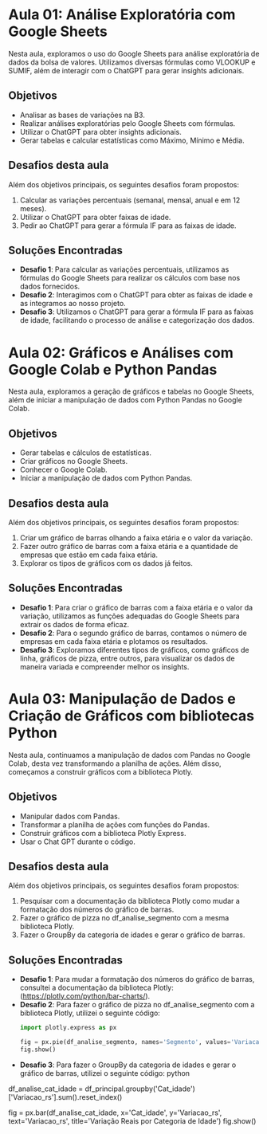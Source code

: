# Aula 01: Análise Exploratória com Google Sheets

Nesta aula, exploramos o uso do Google Sheets para análise exploratória de dados da bolsa de valores. Utilizamos diversas fórmulas como VLOOKUP e SUMIF, além de interagir com o ChatGPT para gerar insights adicionais.

## Objetivos

- Analisar as bases de variações na B3.
- Realizar análises exploratórias pelo Google Sheets com fórmulas.
- Utilizar o ChatGPT para obter insights adicionais.
- Gerar tabelas e calcular estatísticas como Máximo, Mínimo e Média.

## Desafios desta aula

Além dos objetivos principais, os seguintes desafios foram propostos:

1. Calcular as variações percentuais (semanal, mensal, anual e em 12 meses).
2. Utilizar o ChatGPT para obter faixas de idade.
3. Pedir ao ChatGPT para gerar a fórmula IF para as faixas de idade.

## Soluções Encontradas

- **Desafio 1**: Para calcular as variações percentuais, utilizamos as fórmulas do Google Sheets para realizar os cálculos com base nos dados fornecidos.
- **Desafio 2**: Interagimos com o ChatGPT para obter as faixas de idade e as integramos ao nosso projeto.
- **Desafio 3**: Utilizamos o ChatGPT para gerar a fórmula IF para as faixas de idade, facilitando o processo de análise e categorização dos dados.

# Aula 02: Gráficos e Análises com Google Colab e Python Pandas

Nesta aula, exploramos a geração de gráficos e tabelas no Google Sheets, além de iniciar a manipulação de dados com Python Pandas no Google Colab.

## Objetivos

- Gerar tabelas e cálculos de estatísticas.
- Criar gráficos no Google Sheets.
- Conhecer o Google Colab.
- Iniciar a manipulação de dados com Python Pandas.

## Desafios desta aula

Além dos objetivos principais, os seguintes desafios foram propostos:

1. Criar um gráfico de barras olhando a faixa etária e o valor da variação.
2. Fazer outro gráfico de barras com a faixa etária e a quantidade de empresas que estão em cada faixa etária.
3. Explorar os tipos de gráficos com os dados já feitos.

## Soluções Encontradas

- **Desafio 1**: Para criar o gráfico de barras com a faixa etária e o valor da variação, utilizamos as funções adequadas do Google Sheets para extrair os dados de forma eficaz.
- **Desafio 2**: Para o segundo gráfico de barras, contamos o número de empresas em cada faixa etária e plotamos os resultados.
- **Desafio 3**: Exploramos diferentes tipos de gráficos, como gráficos de linha, gráficos de pizza, entre outros, para visualizar os dados de maneira variada e compreender melhor os insights.

# Aula 03: Manipulação de Dados e Criação de Gráficos com bibliotecas Python

Nesta aula, continuamos a manipulação de dados com Pandas no Google Colab, desta vez transformando a planilha de ações. Além disso, começamos a construir gráficos com a biblioteca Plotly.

## Objetivos

- Manipular dados com Pandas.
- Transformar a planilha de ações com funções do Pandas.
- Construir gráficos com a biblioteca Plotly Express.
- Usar o Chat GPT durante o código.

## Desafios desta aula

Além dos objetivos principais, os seguintes desafios foram propostos:

1. Pesquisar com a documentação da biblioteca Plotly como mudar a formatação dos números do gráfico de barras.
2. Fazer o gráfico de pizza no df_analise_segmento com a mesma biblioteca Plotly.
3. Fazer o GroupBy da categoria de idades e gerar o gráfico de barras.

## Soluções Encontradas

- **Desafio 1**: Para mudar a formatação dos números do gráfico de barras, consultei a documentação da biblioteca Plotly: (https://plotly.com/python/bar-charts/).
- **Desafio 2**: Para fazer o gráfico de pizza no df_analise_segmento com a biblioteca Plotly, utilizei o seguinte código:
  ```python
  import plotly.express as px

  fig = px.pie(df_analise_segmento, names='Segmento', values='Variacao_rs', title='Variação Reais por Segmento')
  fig.show()
- **Desafio 3**: Para fazer o GroupBy da categoria de idades e gerar o gráfico de barras, utilizei o seguinte código:
python

df_analise_cat_idade = df_principal.groupby('Cat_idade')['Variacao_rs'].sum().reset_index()

fig = px.bar(df_analise_cat_idade, x='Cat_idade', y='Variacao_rs', text='Variacao_rs', title='Variação Reais por Categoria de Idade')
fig.show()

